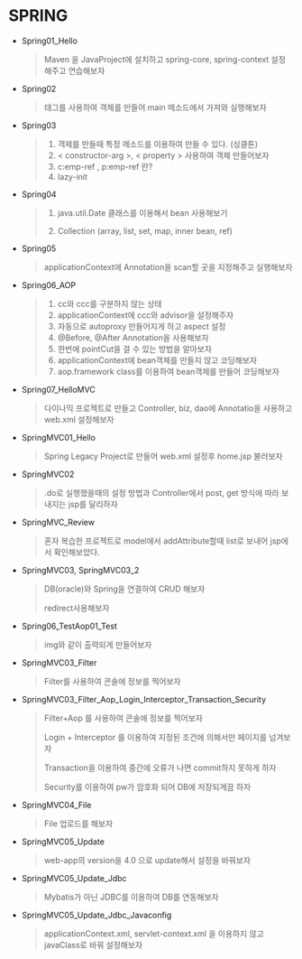 # SPRING

* Spring01_Hello

  > Maven 을 JavaProject에 설치하고 spring-core, spring-context 설정해주고 연습해보자

* Spring02

  > <bean> 태그를 사용하여 객체를 만들어 main 메소드에서 가져와 실행해보자

* Spring03

  > 1. 객체를 만들때 특정 메소드를 이용하여 만들 수 있다. (싱클톤)
  > 2. < constructor-arg >, < property > 사용하여 객체 만들어보자
  > 3. c:emp-ref , p:emp-ref 란?
  > 4. lazy-init

* Spring04

  > 1. java.util.Date 클래스를 이용해서 bean 사용해보기
  >
  > 2. Collection (array, list, set, map, inner bean, ref)

* Spring05

  > applicationContext에 Annotation을 scan할 곳을 지정해주고 실행해보자

* Spring06_AOP

  > 1. cc와 ccc를 구분하지 않는 상태
  > 2. applicationContext에 ccc와 advisor을 설정해주자
  > 3. 자동으로 autoproxy 만들어지게 하고 aspect 설정
  > 4. @Before, @After Annotation을 사용해보자
  > 5. 한번에 pointCut을 걸 수 있는 방법을 알아보자
  > 6. applicationContext에 bean객체를 만들지 않고 코딩해보자
  > 7. aop.framework class를 이용하여 bean객체를 만들어 코딩해보자

* Spring07_HelloMVC

  > 다이나믹 프로젝트로 만들고
  > Controller, biz, dao에 Annotatio을 사용하고 web.xml 설정해보자

* SpringMVC01_Hello

  > Spring Legacy Project로 만들어 web.xml 설정후 home.jsp 불러보자 

* SpringMVC02

  > .do로 실행했을때의 설정 방법과 Controller에서 post, get 방식에 따라 보내지는 jsp를 달리하자

* SpringMVC_Review

  > 혼자 복습한 프로젝트로 model에서 addAttribute할때 list로 보내어 jsp에서 확인해보았다.

* SpringMVC03, SpringMVC03_2

  > DB(oracle)와 Spring을 연결하여 CRUD 해보자
  >
  > redirect사용해보자

* Spring06_TestAop01_Test

  > img와 같이 출력되게 만들어보자

* SpringMVC03_Filter

  > Filter를 사용하여 콘솔에 정보를 찍어보자

* SpringMVC03_Filter_Aop_Login_Interceptor_Transaction_Security

  > Filter+Aop 를 사용하여 콘솔에 정보를 찍어보자
  >
  > Login + Interceptor 를 이용하여 지정된 조건에 의해서만 페이지를 넘겨보자
  >
  > Transaction을 이용하여 중간에 오류가 나면 commit하지 못하게 하자
  >
  > Security를 이용하여 pw가 암호화 되어 DB에 저장되게끔 하자

* SpringMVC04_File

  > File 업로드를 해보자

* SpringMVC05_Update

  > web-app의 version을 4.0 으로 update해서 설정을 바꿔보자

* SpringMVC05_Update_Jdbc

  > Mybatis가 아닌 JDBC를 이용하여 DB를 연동해보자

* SpringMVC05_Update_Jdbc_Javaconfig

  > applicationContext.xml, servlet-context.xml 을 이용하지 않고 javaClass로 바꿔 설정해보자 
